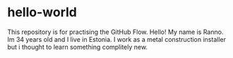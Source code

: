 # hello-world
This repository is for practising the GitHub Flow.
Hello! My name is Ranno. Im 34 years old and I live in Estonia. I work as  a metal construction installer but i thought to learn something complitely new.
